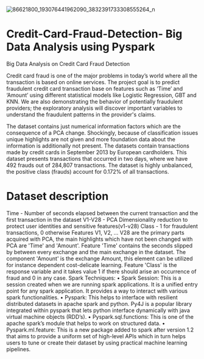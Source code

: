 ![86621800_193076441962090_3832391733308555264_n](https://user-images.githubusercontent.com/57547960/92521082-a02a7600-f1ea-11ea-9c2b-9c7836a7d189.jpg)


# Credit-Card-Fraud-Detection- Big Data Analysis using Pyspark
Big Data Analysis on Credit Card Fraud Detection

Credit card fraud is one of the major problems in today’s world where all the transaction is based on online services. The project goal is to predict fraudulent credit card transaction base on features such as ‘Time’ and ‘Amount’ using different statistical models like Logistic Regression, GBT and KNN. We are also demonstrating the behavior of potentially fraudulent providers; the exploratory analysis will discover important variables to understand the fraudulent patterns in the provider's claims.

The dataset contains just numerical information factors which are the consequence of a PCA change. Shockingly, because of classification issues unique highlights are not given and more foundation data about the information is additionally not present.
The datasets contain transactions made by credit cards in September 2013 by European cardholders. This dataset presents transactions that occurred in two days, where we have 492 frauds out of 284,807 transactions. The dataset is highly unbalanced, the positive class (frauds) account for 0.172% of all transactions.

# Dataset description
Time - Number of seconds elapsed between the current transaction and the first transaction in the dataset
V1-V28 - PCA Dimensionality reduction to protect user identities and sensitive features(v1-v28)
Class - 1 for fraudulent transactions, 0 otherwise
Features V1, V2, ... V28 are the primary parts acquired with PCA, the main highlights which have not been changed with PCA are 'Time' and 'Amount'. Feature 'Time' contains the seconds slipped by between every exchange and the main exchange in the dataset. The component 'Amount' is the exchange Amount, this element can be utilized for instance dependent cost-delicate learning. Feature 'Class' is the response variable and it takes value 1 if there should arise an occurrence of fraud and 0 in any case.
Spark Techniques:
• Spark Session: This is a session created when we are running spark applications. It is a unified entry point for any spark application. It provides a way to interact with various spark functionalities.
• Pyspark: This helps to interface with resilient distributed datasets in apache spark and python. Py4J is a popular library integrated within pyspark that lets python interface dynamically with java virtual machine objects (RDD’s).
• Pyspark.sql.functions: This is one of the apache spark’s module that helps to work on structured data.
• Pyspark.ml.feature: This is a new package added to spark after version 1.2 that aims to provide a uniform set of high-level APIs which in turn helps users to tune or create their dataset by using practical machine learning pipelines.
